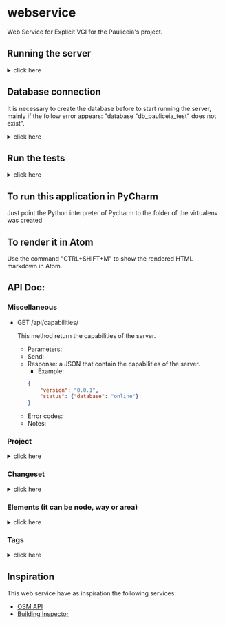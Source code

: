 # webservice

Web Service for Explicit VGI for the Pauliceia's project.

<!---
A basic project for Tornado application.

The meaning of the mainly folders and files are:

- handlers: folder with the controllers;

- settings: folder with the settings;

- static: folder with the static files;

- template: folder with the static files;

- main.py: file that start the application;

- requirements.txt: list of requirements of the project;

- create_venv.sh: example how to create a virtualenv to the project;

- start_app.sh: example how to start the application using the virtualenv.

-->


## Running the server

<details>
<summary> click here </summary>
<p>

This project has made in Python 3 and use [VirtualEnvWrapper](http://www.arruda.blog.br/programacao/python/usando-virtualenvwrapper/) to facilitate the environment.

WARNING: It is necessary a database to run it, whether is not exist, create a new one as follow on next section.

To create a new virtualenv with Python 3:

```
$ mkvirtualenv -p /usr/bin/python3 pauliceia_webservice
```

If the environment do not turn on automatically, so switch it:

```
$ workon pauliceia_webservice
```

Install the dependencies that are in requirements.txt file:

```
$ pip install -r requirements.txt
```

Run the application normally or on Debug Mode::

```
$ python main.py
$ python main.py --debug=True
```

</p>
</details>


## Database connection

It is necessary to create the database before to start running the server, mainly if the follow error appears: "database "db_pauliceia_test" does not exist".

<details>
<summary> click here </summary>
<p>

### Create the database of test

First of all, access the postgres on command line:

```
$ sudo -i -u postgres
$ psql -d postgres
```

Remove the database, if it exists and create test database:

```sql
DROP DATABASE IF EXISTS db_pauliceia_test;
CREATE DATABASE db_pauliceia_test;
```

Connect on database created before and active the PostGIS extension:

```sql
\c db_pauliceia_test
CREATE EXTENSION postgis;
```

To exit, use:
```sql
\q
```

</p>
</details>


## Run the tests

<details>
<summary> click here </summary>
<p>

First of all, clean the DB of test. On console, go to root folder, turn on the environment and run the cleaning code:

```
$ workon pauliceia_webservice
$ python tests/util/clean_test_db.py
```


After that, run the server in Debug mode:

```
$ python main.py --debug=True
```


On another console, go to tests folder, turn on the environment and execute the tests:

```
$ cd tests/
$ workon pauliceia_webservice
$ python run_tests.py
```

Alright, the tests will be execute with a new test database.


</p>
</details>


## To run this application in PyCharm

Just point the Python interpreter of Pycharm to the folder of the virtualenv was created



## To render it in Atom

Use the command "CTRL+SHIFT+M" to show the rendered HTML markdown in Atom.


## API Doc:


### Miscellaneous

- GET /api/capabilities/

    This method return the capabilities of the server.
    - Parameters:
    - Send:
    - Response: a JSON that contain the capabilities of the server.
        - Example:
        ```json
        {
            "version": "0.0.1",
            "status": {"database": "online"}
        }
        ```
    - Error codes:
    - Notes:

### Project

<details>
<summary> click here </summary>
<p>

- GET /api/project/#id

    This method get all projects in DB or a specific with id = #id
    - Parameters:
        - #id (optional): a positive integer (e.g. 1, 2, 3, ...).
    - Send:
    - Response: a JSON that contain the features selected.
    - Error codes:
        - 404 (Not Found): There is no project.
        - 500 (Internal Server Error): Problem when get a project. Please, contact the administrator.
    - Notes:

- PUT /api/project/create

    This method create a new project described in a JSON.
    - Parameters:
    - Send: a JSON describing the feature.
    - Response: a JSON that contain the id of the feature created.
    - Error codes:
        - 500 (Internal Server Error): Problem when create a project. Please, contact the administrator.
    - Notes:

<!-- - PUT /api/project/update -->

- DELETE /api/project/delete/#id

    This method delete project by id = #id.
    - Parameters:
        - #id (mandatory): a positive integer (e.g. 1, 2, 3, ...).
    - Send:
    - Response:
    - Error codes:
        - 400 (Bad Request): Invalid parameter
        - 400 (Bad Request): It needs a valid id to delete a project.
        - 500 (Internal Server Error): Problem when delete a project. Please, contact the administrator.
    - Notes:


</p>
</details>


### Changeset

<details>
<summary> click here </summary>
<p>

<!-- - GET /api/changeset/#id -->

- PUT /api/changeset/create

    This method create a new changeset described in a JSON.
    - Parameters:
    - Send: a JSON describing the feature.
    - Response: a JSON that contain the id of the feature created.
    - Error codes:
        - 500 (Internal Server Error): Problem when create a changeset. Please, contact the administrator.
    - Notes:

<!-- - PUT /api/changeset/update -->

- PUT /api/changeset/close/#id

    This method close a changeset by id = #id.
    - Parameters:
        - #id (mandatory): a positive integer (e.g. 1, 2, 3, ...).
    - Send:
    - Response:
    - Error codes:
        - 400 (Bad Request): Invalid parameter.
        - 400 (Bad Request): It needs a valid id to close a changeset.
        - 500 (Internal Server Error): Problem when close a changeset. Please, contact the administrator.
    - Notes:


</p>
</details>


### Elements (it can be node, way or area)

<details>
<summary> click here </summary>
<p>

- GET /api/\[node|way|area]/?\<params>

    This method get elements from DB. If you doesn't put any parameter, so will return all elements.
    - Parameters:
        - element_id (optional): the id of a element (e.g. 1, 2, 3, ...).
        - project_id (optional): the id of a project (e.g. 1, 2, 3, ...).
        - changeset_id (optional): the id of a changeset (e.g. 1, 2, 3, ...).
    - Send:
    - Response: a GeoJSON that contain the features selected.
    - Error codes:
        - 400 (Bad Request): Invalid argument(s).
        - 404 (Not Found): There is no element.
        - 500 (Internal Server Error): Problem when get a element. Please, contact the administrator.
        - 500 (Internal Server Error): Unexpected error. Please, contact the administrator.
    - Examples:
        - http://localhost:8888/api/node/?element_id=1001
        - http://localhost:8888/api/way/?project_id=1001
        - http://localhost:8888/api/area/?changeset_id=1001
        - http://localhost:8888/api/node/?project_id=1001&changeset_id=1001
        - http://localhost:8888/api/way/?element_id=1001&project_id=1001&changeset_id=1001
        - http://localhost:8888/api/area/
    - Notes:

- PUT /api/\[node|way|area]/create

    This method create a new element described in a GeoJSON.
    - Parameters:
    - Send: a GeoJSON describing the element.
    - Response: a JSON that contain the id of the feature created.
    - Error codes:
        - 500 (Internal Server Error): Problem when create a element. Please, contact the administrator.
        - 500 (Internal Server Error): Unexpected error. Please, contact the administrator.
    - Notes: when add a element, it starts with a default version 1 and it is saved in current_element table.

<!--
 - PUT /api/\[node|way|area]/update

     This method update a element described in a GeoJSON.
     - Parameters:
     - Send: a GeoJSON describing the element.
     - Response: a JSON that contain the id of the feature created.
     - Error codes:
         - 500 (Internal Server Error): Problem when update a element. Please, contact the administrator.
         - 500 (Internal Server Error): Unexpected error. Please, contact the administrator.
     - Notes: when update a element, it is added in element table (historical), with the same id.
             After that, the original row is removed from current element table (main) and the element updated is added in database with the version incremented (+1).
-->

- DELETE /api/\[node|way|area]/#id

    This method delete element by id = #id.
    - Parameters:
        - #id (mandatory): a positive integer (e.g. 1, 2, 3, ...).
    - Send:
    - Response:
    - Error codes:
        - 400 (Bad Request): Invalid parameter.
        - 400 (Bad Request): It needs a valid id to delete a element.
        - 500 (Internal Server Error): Problem when delete a element. Please, contact the administrator.
        - 500 (Internal Server Error): Unexpected error. Please, contact the administrator.
    - Notes: when delete a element, it is removed from current_element table (main) and put in element table (historical), with its version.
            After that, is duplicated the row and with this copy, save in element table with new version (increment +1) and with its visibility equals FALSE, because it was removed.

    its visibility become FALSE, the row

<!-- - GET /api/\[node|way|area]/history/#id -->

</p>
</details>


### Tags

<details>
<summary> click here </summary>
<p>

All features can be mapped usings [tags](http://wiki.openstreetmap.org/wiki/Tags), like OSM.
There are some standard features described in [OSM Map Features](http://wiki.openstreetmap.org/wiki/Map_Features) that can be used.
There are too others specific tags for Pauliceia' project, described on following sections.


#### Authors

| Key                  | Value                          | Element              | Comment                                  |
| -------------------- | ------------------------------ | -------------------- | ---------------------------------------- |
| original_author      | text (e.g. "J. R. R. Tolkien") | node, way or area    | the original author of the data          |
| food_author          | text (e.g. "Jorge")            | node, way or area    | the user that feeding the system         |


</p>
</details>


## Inspiration

This web service have as inspiration the following services:

- [OSM API](http://wiki.openstreetmap.org/wiki/API_v0.6)
- [Building Inspector](https://buildinginspector.nypl.org/data)
